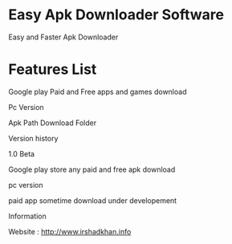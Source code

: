 # Easy Apk Downloader Software
Easy and Faster Apk Downloader 


# Features List

Google play Paid and Free apps and games download

Pc Version 

Apk Path Download Folder


Version history

1.0 Beta

Google play store any paid and free apk download 

pc version

paid app sometime download under developement

Information

Website : http://www.irshadkhan.info
